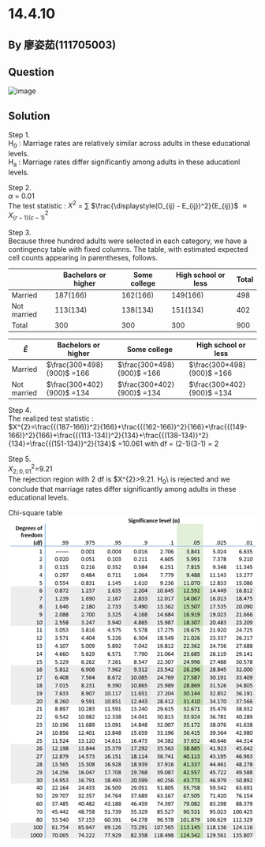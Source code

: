 # 14.4.10

## By 廖姿茹(111705003)

## Question
![image](https://github.com/HWTeng-Course/202402-Statistics/blob/main/Images/14.4.10)

## Solution

Step 1.\
H<sub>0</sub> : Marriage rates are relatively similar across adults in these educational levels.\
H<sub>a</sub> : Marriage rates differ significantly among adults in these aducationl levels.

Step 2.\
 $\alpha$ = 0.01\
The test statistic : 
$X^2$ = $\sum$ $\frac{\displaystyle(O_{ij} - E_{ij})^2}{E_{ij}}$ $\approx X^2_{(r-1)(c-1)}$

Step 3.\
Because three hundred adults were selected in each category, we have a contingency table with fixed columns. The table, with estimated expected cell counts appearing in parentheses, follows.

|               |Bachelors or higher|Some college|High school or less |Total   |
|---------------|-------------------|------------|--------------------|--------|
|Married        |187(166)           |162(166)    |149(166)            |498     |
|Not married    |113(134)           |138(134)    |151(134)            |402     |
|Total          |300                |300         |300                 |900     |

|$\hat{E}$     |Bachelors or higher  |Some college | High school or less|
|--------------|---------------------|-------------|--------------------|
|Married       |$\frac{300*498}{900}$ =166 |$\frac{300*498}{900}$ =166 |$\frac{300*498}{900}$ =166 |
|Not married   |$\frac{300*402}{900}$ =134 |$\frac{300*402}{900}$ =134 |$\frac{300*402}{900}$ =134 |

Step 4.\
The realized test statistic : \
$X^{2}=\frac{{(187-166)}^2}{166}+\frac{{(162-166)}^2}{166}+\frac{{(149-166)}^2}{166}+\frac{{(113-134)}^2}{134}+\frac{{(138-134)}^2}{134}+\frac{{(151-134)}^2}{134}$
      =10.061  with df = (2-1)(3-1) = 2
      
Step 5.\
 $X^2_{2;0,01}$=9.21\
The rejection region with 2 df is $X^{2}>9.21.
 H<sub>0</sub>\ is rejected and we conclude that marriage rates differ significantly among adults in these educational levels. 

 Chi-square table
 ![image](https://github.com/HWTeng-Course/202402-Statistics/blob/main/Images/chi-square-distribution-table.png)
